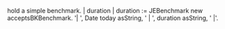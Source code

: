 hold a simple benchmark.
| duration |
duration := JEBenchmark new acceptsBKBenchmark.
'| ', Date today asString, ' | ', duration asString, ' |'.
